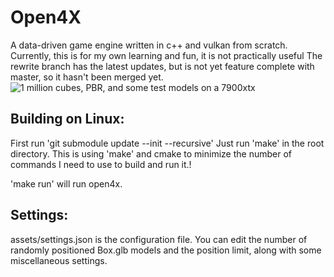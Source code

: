 # Open4X
A data-driven game engine written in c++ and vulkan from scratch.
Currently, this is for my own learning and fun, it is not practically useful
The rewrite branch has the latest updates, but is not yet feature complete with master, so it hasn't been merged yet.
![1 million cubes, PBR, and some test models on a 7900xtx](https://github.com/user-attachments/assets/dee4710a-6525-493c-a94b-3525ebbe4f0b)

## Building on Linux:
First run 'git submodule update --init --recursive'
Just run 'make' in the root directory. This is using 'make' and cmake to minimize the number of commands I need to use to build and run it.!

'make run' will run open4x.

## Settings:
assets/settings.json is the configuration file. You can edit the number of randomly positioned Box.glb models and the position limit, along with some miscellaneous settings. 
